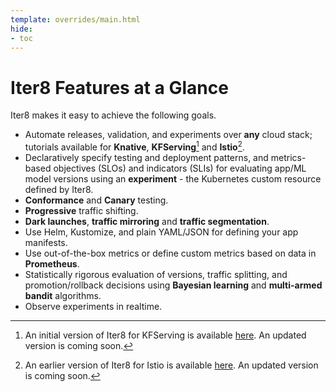 ```yaml
---
template: overrides/main.html
hide:
- toc
---
```


# Iter8 Features at a Glance

Iter8 makes it easy to achieve the following goals.

- Automate releases, validation, and experiments over **any** cloud stack; tutorials available for **Knative**, **KFServing**[^1] and **Istio**[^2].
- Declaratively specify testing and deployment patterns, and metrics-based objectives (SLOs) and indicators (SLIs) for evaluating app/ML model versions using an **experiment** - the Kubernetes custom resource defined by Iter8.
- **Conformance** and **Canary** testing.
- **Progressive** traffic shifting.
- **Dark launches**, **traffic mirroring** and **traffic segmentation**.
- Use Helm, Kustomize, and plain YAML/JSON for defining your app manifests.
- Use out-of-the-box metrics or define custom metrics based on data in **Prometheus**.
- Statistically rigorous evaluation of versions, traffic splitting, and promotion/rollback decisions using **Bayesian learning** and **multi-armed bandit** algorithms.
- Observe experiments in realtime.


[^1]: An initial version of Iter8 for KFServing is available [here](https://github.com/iter8-tools/iter8-kfserving). An updated version is coming soon.
[^2]: An earlier version of Iter8 for Istio is available [here](https://github.com/iter8-tools/iter8). An updated version is coming soon.